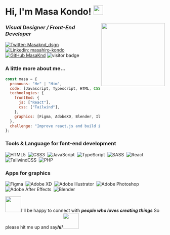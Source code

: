 <h1>Hi, I'm Masa Kondo! <img src="https://media.giphy.com/media/AwQJskA3Gwhoy3XPxj/giphy.gif" width="30"></h1>
<img align='right' src="https://media.giphy.com/media/3psNSfIttolmibldWc/giphy.gif" width="200">
<h3><em>Visual Designer / Front-End Developer</em></h3>

[![Twitter: Masaknd_dsgn](https://img.shields.io/twitter/follow/Masaknd_dsgn?style=social)](https://twitter.com/Masaknd_dsgn)
[![Linkedin: masahiro-kondo](https://img.shields.io/badge/-masahirokondo-blue?style=flat-square&logo=Linkedin&logoColor=white&link=https://www.linkedin.com/in/masahiro-kondo/)](https://www.linkedin.com/in/masahiro-kondo)
[![GitHub MasaKnd](https://img.shields.io/github/followers/Masaknd?label=follow&style=social)](https://github.com/Masaknd)
![visitor badge](https://visitor-badge.laobi.icu/badge?page_id=${your.username}.visitor-badge&left_color=orange&right_color=gray)

### A little more about me...

```javascript
const masa = {
  pronouns: "He" | "Him",
  code: [Javascript, Typescript, HTML, CSS, Sass, PHP],
  technologies: {
    frontEnd: {
      js: ["React"],
      css: ["Tailwind"],
    },
    graphics: [Figma, AdobeXD, Blender, Illustrator, Photoshop],
  },
  challenge: "Improve react.js and build interactive 3D animation web sites with three.js and GSAP",
};
```

### Tools & Language for font-end development

![HTML5](https://img.shields.io/badge/flat/html5-%23E34F26.svg?&logo=html5&logoColor=white)&nbsp;
![CSS3](https://img.shields.io/badge/flat/css3-%231572B6.svg?&logo=css3&logoColor=white)&nbsp;
![JavaScript](https://img.shields.io/badge/flat/javascript-%23323330.svg?&logo=javascript&logoColor=%23F7DF1E)&nbsp;
![TypeScript](https://img.shields.io/badge/flat/typescript-%23007ACC.svg?&logo=typescript&logoColor=white)&nbsp;
![SASS](https://img.shields.io/badge/flat/SASS-hotpink.svg?&logo=SASS&logoColor=white)&nbsp;
![React](https://img.shields.io/badge/flat/react-%2320232a.svg?&logo=react&logoColor=%2361DAFB)&nbsp;
![TailwindCSS](https://img.shields.io/badge/flat/tailwindcss-%2338B2AC.svg?&logo=tailwind-css&logoColor=white)&nbsp;
![PHP](https://img.shields.io/badge/flat/php-%23777BB4.svg?&logo=php&logoColor=white)&nbsp;

### Apps for graphics

![Figma](https://img.shields.io/badge/flat/figma-%23F24E1E.svg?&logo=figma&logoColor=white)&nbsp;
![Adobe XD](https://img.shields.io/badge/flat/Adobe%20XD-470137?&logo=Adobe%20XD&logoColor=#FF61F6)&nbsp;
![Adobe Illustrator](https://img.shields.io/badge/flat/adobe%20illustrator-%23FF9A00.svg?&logo=adobe%20illustrator&logoColor=white)&nbsp;
![Adobe Photoshop](https://img.shields.io/badge/flat/adobe%20photoshop-%2331A8FF.svg?&logo=adobe%20photoshop&logoColor=white)&nbsp;
![Adobe After Effects](https://img.shields.io/badge/flat/Adobe%20After%20Effects-9999FF.svg?&logo=Adobe%20After%20Effects&logoColor=white)&nbsp;
![Blender](https://img.shields.io/badge/flat/blender-%23F5792A.svg?&logo=blender&logoColor=white)&nbsp;

<img src="https://media.giphy.com/media/l1J9EldKXSxl810Zy/giphy.gif" width="50">I'll be happy to connect with <b><em>people who loves creating things</em></b> So please hit me up and say<b><em>hi!</em></b><img src="https://media.giphy.com/media/292VY8JD9wSSA/giphy.gif" width="50">
